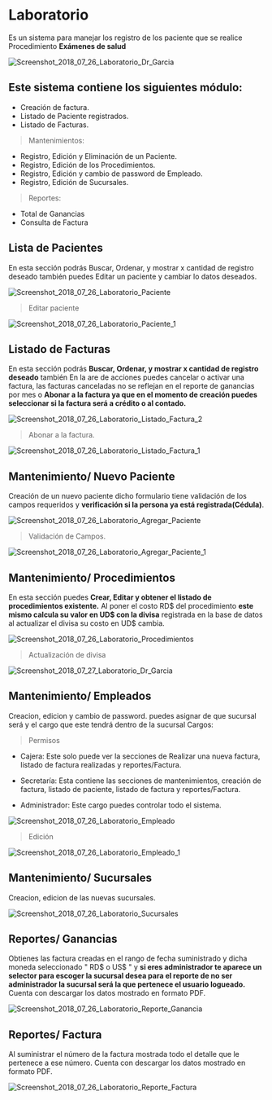 # Laboratorio

Es un sistema para manejar los registro de los paciente que se realice Procedimiento **Exámenes de salud**

<img src="https://preview.ibb.co/ffzy18/Screenshot_2018_07_26_Laboratorio_Dr_Garcia.png" alt="Screenshot_2018_07_26_Laboratorio_Dr_Garcia" border="0">

## Este sistema contiene los siguientes módulo:
* Creación de factura.
* Listado de Paciente registrados.
* Listado de Facturas.

> Mantenimientos:
* Registro, Edición y Eliminación de un Paciente.
* Registro, Edición de los Procedimientos.
* Registro, Edición y cambio de password de Empleado.
* Registro, Edición de Sucursales.

> Reportes:
* Total de Ganancias
* Consulta  de Factura


## Lista de Pacientes

En esta sección podrás Buscar, Ordenar, y mostrar x cantidad de registro deseado también puedes Editar un paciente y cambiar lo datos deseados.

<img src="https://preview.ibb.co/hp4TZT/Screenshot_2018_07_26_Laboratorio_Paciente.png" alt="Screenshot_2018_07_26_Laboratorio_Paciente" border="0">

> Editar paciente

<img src="https://preview.ibb.co/bF3GM8/Screenshot_2018_07_26_Laboratorio_Paciente_1.png" alt="Screenshot_2018_07_26_Laboratorio_Paciente_1" border="0">

## Listado de Facturas

En esta sección podrás **Buscar, Ordenar, y mostrar x cantidad de registro deseado** también En la are de acciones puedes cancelar o activar una factura, las facturas canceladas no se reflejan en el reporte de ganancias por mes o **Abonar a la factura ya que en el momento de creación puedes seleccionar si la factura será a crédito o al contado.**

<img src="https://preview.ibb.co/nivz8o/Screenshot_2018_07_26_Laboratorio_Listado_Factura_2.png" alt="Screenshot_2018_07_26_Laboratorio_Listado_Factura_2" border="0">

> Abonar a la factura.

<img src="https://preview.ibb.co/i6Zy18/Screenshot_2018_07_26_Laboratorio_Listado_Factura_1.png" alt="Screenshot_2018_07_26_Laboratorio_Listado_Factura_1" border="0">

## Mantenimiento/ Nuevo Paciente

Creación de un nuevo paciente dicho formulario tiene validación de los campos requeridos y **verificación si la persona ya está registrada(Cédula)**.

<img src="https://preview.ibb.co/eOti18/Screenshot_2018_07_26_Laboratorio_Agregar_Paciente.png" alt="Screenshot_2018_07_26_Laboratorio_Agregar_Paciente" border="0">

> Validación de Campos.

<img src="https://preview.ibb.co/nn1Lg8/Screenshot_2018_07_26_Laboratorio_Agregar_Paciente_1.png" alt="Screenshot_2018_07_26_Laboratorio_Agregar_Paciente_1" border="0">

## Mantenimiento/ Procedimientos

En esta sección puedes **Crear, Editar y obtener el listado de procedimientos existente.** Al poner el costo RD$ del procedimiento **este mismo calcula su valor en UD$ con la divisa** registrada en la base de datos al actualizar el divisa su costo en UD$ cambia.

<img src="https://preview.ibb.co/d0koJo/Screenshot_2018_07_26_Laboratorio_Procedimientos.png" alt="Screenshot_2018_07_26_Laboratorio_Procedimientos" border="0">

> Actualización de divisa

<img src="https://preview.ibb.co/eXWmpT/Screenshot_2018_07_27_Laboratorio_Dr_Garcia.png" alt="Screenshot_2018_07_27_Laboratorio_Dr_Garcia" border="0">

## Mantenimiento/ Empleados

Creacion, edicion y cambio de password. puedes asignar de que sucursal será y el cargo que este tendrá dentro de la sucursal Cargos:

> Permisos

* Cajera: Este solo puede ver la secciones de Realizar una nueva factura, listado de factura realizadas y reportes/Factura.

* Secretaría: Esta contiene las secciones de mantenimientos, creación de factura, listado de paciente, listado de factura y reportes/Factura.

* Administrador: Este cargo puedes controlar todo el sistema.

<img src="https://preview.ibb.co/gDEXdo/Screenshot_2018_07_26_Laboratorio_Empleado.png" alt="Screenshot_2018_07_26_Laboratorio_Empleado" border="0">

> Edición

<img src="https://preview.ibb.co/g2uyJo/Screenshot_2018_07_26_Laboratorio_Empleado_1.png" alt="Screenshot_2018_07_26_Laboratorio_Empleado_1" border="0">

## Mantenimiento/ Sucursales

Creacion, edicion de las nuevas sucursales.

<img src="https://preview.ibb.co/j98Hdo/Screenshot_2018_07_26_Laboratorio_Sucursales.png" alt="Screenshot_2018_07_26_Laboratorio_Sucursales" border="0">

## Reportes/ Ganancias

Obtienes las factura creadas en el rango de fecha suministrado y dicha moneda seleccionado " RD$ o US$ " y **si eres administrador te aparece un selector para escoger la sucursal desea para el reporte de no ser administrador la sucursal será la que pertenece el usuario logueado.** Cuenta con descargar los datos mostrado en formato PDF.

<img src="https://preview.ibb.co/nh7zr8/Screenshot_2018_07_26_Laboratorio_Reporte_Ganancia.png" alt="Screenshot_2018_07_26_Laboratorio_Reporte_Ganancia" border="0">

## Reportes/ Factura

Al suministrar el número de la factura mostrada todo el detalle que le pertenece a ese número. Cuenta con descargar los datos mostrado en formato PDF.

<img src="https://preview.ibb.co/kC5AW8/Screenshot_2018_07_26_Laboratorio_Reporte_Factura.png" alt="Screenshot_2018_07_26_Laboratorio_Reporte_Factura" border="0">
